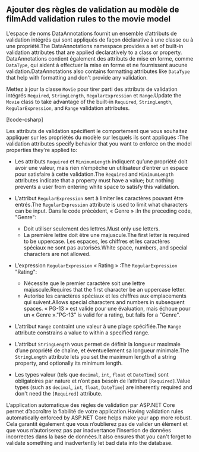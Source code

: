 <!-- USED in RP and MVC tutorial -->

## <a name="add-validation-rules-to-the-movie-model"></a><span data-ttu-id="bd9c1-101">Ajouter des règles de validation au modèle de film</span><span class="sxs-lookup"><span data-stu-id="bd9c1-101">Add validation rules to the movie model</span></span>

<span data-ttu-id="bd9c1-102">L’espace de noms DataAnnotations fournit un ensemble d’attributs de validation intégrés qui sont appliqués de façon déclarative à une classe ou à une propriété.</span><span class="sxs-lookup"><span data-stu-id="bd9c1-102">The DataAnnotations namespace provides a set of built-in validation attributes that are applied declaratively to a class or property.</span></span> <span data-ttu-id="bd9c1-103">DataAnnotations contient également des attributs de mise en forme, comme `DataType`, qui aident à effectuer la mise en forme et ne fournissent aucune validation.</span><span class="sxs-lookup"><span data-stu-id="bd9c1-103">DataAnnotations also contains formatting attributes like `DataType` that help with formatting and don't provide any validation.</span></span>

<span data-ttu-id="bd9c1-104">Mettez à jour la classe `Movie` pour tirer parti des attributs de validation intégrés `Required`, `StringLength`, `RegularExpression` et `Range`.</span><span class="sxs-lookup"><span data-stu-id="bd9c1-104">Update the `Movie` class to take advantage of the built-in `Required`, `StringLength`, `RegularExpression`, and `Range` validation attributes.</span></span>

[!code-csharp[](~/tutorials/first-mvc-app/start-mvc/sample/MvcMovie22/Models/MovieDateRatingDA.cs?name=snippet1)]

<span data-ttu-id="bd9c1-105">Les attributs de validation spécifient le comportement que vous souhaitez appliquer sur les propriétés du modèle sur lesquels ils sont appliqués :</span><span class="sxs-lookup"><span data-stu-id="bd9c1-105">The validation attributes specify behavior that you want to enforce on the model properties they're applied to:</span></span>

* <span data-ttu-id="bd9c1-106">Les attributs `Required` et `MinimumLength` indiquent qu’une propriété doit avoir une valeur, mais rien n’empêche un utilisateur d’entrer un espace pour satisfaire à cette validation.</span><span class="sxs-lookup"><span data-stu-id="bd9c1-106">The `Required` and `MinimumLength` attributes indicate that a property must have a value; but nothing prevents a user from entering white space to satisfy this validation.</span></span>
* <span data-ttu-id="bd9c1-107">L’attribut `RegularExpression` sert à limiter les caractères pouvant être entrés.</span><span class="sxs-lookup"><span data-stu-id="bd9c1-107">The `RegularExpression` attribute is used to limit what characters can be input.</span></span> <span data-ttu-id="bd9c1-108">Dans le code précédent, « Genre » :</span><span class="sxs-lookup"><span data-stu-id="bd9c1-108">In the preceding code, "Genre":</span></span>

  * <span data-ttu-id="bd9c1-109">Doit utiliser seulement des lettres.</span><span class="sxs-lookup"><span data-stu-id="bd9c1-109">Must only use letters.</span></span>
  * <span data-ttu-id="bd9c1-110">La première lettre doit être une majuscule.</span><span class="sxs-lookup"><span data-stu-id="bd9c1-110">The first letter is required to be uppercase.</span></span> <span data-ttu-id="bd9c1-111">Les espaces, les chiffres et les caractères spéciaux ne sont pas autorisés.</span><span class="sxs-lookup"><span data-stu-id="bd9c1-111">White space, numbers, and special characters are not allowed.</span></span>

* <span data-ttu-id="bd9c1-112">L’expression `RegularExpression` « Rating » :</span><span class="sxs-lookup"><span data-stu-id="bd9c1-112">The `RegularExpression` "Rating":</span></span>

  * <span data-ttu-id="bd9c1-113">Nécessite que le premier caractère soit une lettre majuscule.</span><span class="sxs-lookup"><span data-stu-id="bd9c1-113">Requires that the first character be an uppercase letter.</span></span>
  * <span data-ttu-id="bd9c1-114">Autorise les caractères spéciaux et les chiffres aux emplacements qui suivent.</span><span class="sxs-lookup"><span data-stu-id="bd9c1-114">Allows special characters and numbers in  subsequent spaces.</span></span> <span data-ttu-id="bd9c1-115">« PG-13 » est valide pour une évaluation, mais échoue pour un « Genre ».</span><span class="sxs-lookup"><span data-stu-id="bd9c1-115">"PG-13" is valid for a rating, but fails for a "Genre".</span></span>

* <span data-ttu-id="bd9c1-116">L’attribut `Range` contraint une valeur à une plage spécifiée.</span><span class="sxs-lookup"><span data-stu-id="bd9c1-116">The `Range` attribute constrains a value to within a specified range.</span></span>
* <span data-ttu-id="bd9c1-117">L’attribut `StringLength` vous permet de définir la longueur maximale d’une propriété de chaîne, et éventuellement sa longueur minimale.</span><span class="sxs-lookup"><span data-stu-id="bd9c1-117">The `StringLength` attribute lets you set the maximum length of a string property, and optionally its minimum length.</span></span>
* <span data-ttu-id="bd9c1-118">Les types valeur (tels que `decimal`, `int`, `float` et `DateTime`) sont obligatoires par nature et n’ont pas besoin de l’attribut `[Required]`.</span><span class="sxs-lookup"><span data-stu-id="bd9c1-118">Value types (such as `decimal`, `int`, `float`, `DateTime`) are inherently required and don't need the `[Required]` attribute.</span></span>

<span data-ttu-id="bd9c1-119">L’application automatique des règles de validation par ASP.NET Core permet d’accroître la fiabilité de votre application.</span><span class="sxs-lookup"><span data-stu-id="bd9c1-119">Having validation rules automatically enforced by ASP.NET Core helps make your app more robust.</span></span> <span data-ttu-id="bd9c1-120">Cela garantit également que vous n’oublierez pas de valider un élément et que vous n’autoriserez pas par inadvertance l’insertion de données incorrectes dans la base de données.</span><span class="sxs-lookup"><span data-stu-id="bd9c1-120">It also ensures that you can't forget to validate something and inadvertently let bad data into the database.</span></span>
